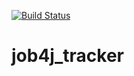 [![Build Status](https://travis-ci.org/KrylovDenisK/job4j_tracker.svg?branch=master)](https://travis-ci.org/KrylovDenisK/job4j_tracker)

# job4j_tracker